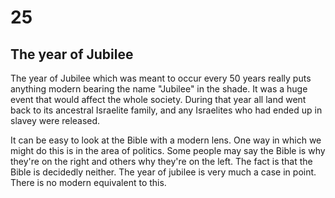 # 25  

## The year of Jubilee  

The year of Jubilee which was meant to occur every 50 years really puts anything modern bearing the name "Jubilee" in the shade. It was a huge event that would affect the whole society. During that year all land went back to its ancestral Israelite family, and any Israelites who had ended up in slavey were released.  

It can be easy to look at the Bible with a modern lens. One way in which we might do this is in the area of politics. Some people may say the Bible is why they're on the right and others why they're on the left. The fact is that the Bible is decidedly neither. The year of jubilee is very much a case in point. There is no modern equivalent to this. 

